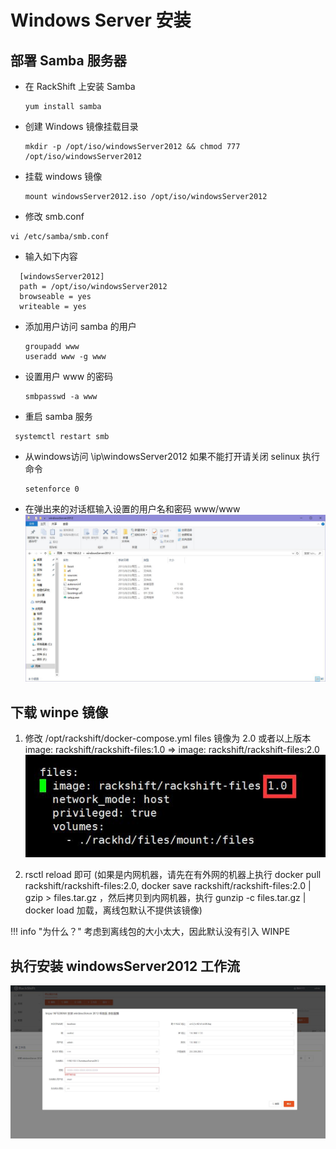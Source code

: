 # Windows Server 安装
## 部署 Samba 服务器  

*   在 RackShift 上安装 Samba
    ````
    yum install samba
    ````
*   创建 Windows 镜像挂载目录
    ````
    mkdir -p /opt/iso/windowsServer2012 && chmod 777 /opt/iso/windowsServer2012
    ````
*   挂载 windows 镜像
    ````
    mount windowsServer2012.iso /opt/iso/windowsServer2012
    ````
*   修改 smb.conf
  ````
  vi /etc/samba/smb.conf
  ````
*   输入如下内容  
  ````
    [windowsServer2012]
    path = /opt/iso/windowsServer2012
    browseable = yes
    writeable = yes
  ````
*   添加用户访问 samba 的用户
    ````
    groupadd www
    useradd www -g www
    ````
*   设置用户 www 的密码
    ````
    smbpasswd -a www
    ````
*   重启 samba 服务
   ````
    systemctl restart smb
   ````
*   从windows访问 \\ip\windowsServer2012
    如果不能打开请关闭 selinux 执行命令 
    ````
    setenforce 0
    ````
*   在弹出来的对话框输入设置的用户名和密码 www/www
   ![runnob](./static/wizard/windowsserver2012-setup.jpg)
    
    
## 下载 winpe 镜像
   1. 修改 /opt/rackshift/docker-compose.yml files 镜像为 2.0 或者以上版本 image: rackshift/rackshift-files:1.0 => image: rackshift/rackshift-files:2.0
     ![runnbo](./static/wizard/winpe-files.jpg)  
    
   2. rsctl reload 即可
   (如果是内网机器，请先在有外网的机器上执行 docker pull rackshift/rackshift-files:2.0, docker save rackshift/rackshift-files:2.0 | gzip > files.tar.gz ，然后拷贝到内网机器，执行 gunzip -c files.tar.gz | docker load 加载，离线包默认不提供该镜像)
   
   
!!! info "为什么？"
    考虑到离线包的大小太大，因此默认没有引入 WINPE

## 执行安装 windowsServer2012 工作流
![runnbo](static/wizard/windowsserver2012.jpg)
